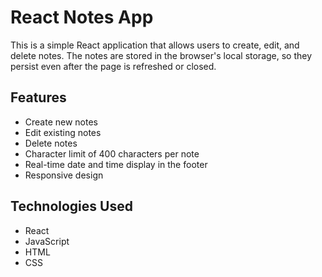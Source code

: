 # React Notes App

This is a simple React application that allows users to create, edit, and delete notes. The notes are stored in the browser's local storage, so they persist even after the page is refreshed or closed.

## Features

- Create new notes
- Edit existing notes
- Delete notes
- Character limit of 400 characters per note
- Real-time date and time display in the footer
- Responsive design

## Technologies Used

- React
- JavaScript
- HTML
- CSS
